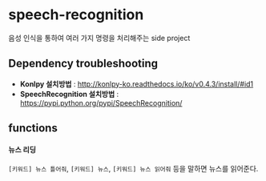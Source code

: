 # speech-recognition
음성 인식을 통하여 여러 가지 명령을 처리해주는 side project

## Dependency troubleshooting
- **Konlpy 설치방법** : <http://konlpy-ko.readthedocs.io/ko/v0.4.3/install/#id1>
- **SpeechRecognition 설치방법** : <https://pypi.python.org/pypi/SpeechRecognition/>

## functions
#### 뉴스 리딩
`[키워드] 뉴스 틀어줘`, `[키워드] 뉴스`, `[키워드] 뉴스 읽어줘` 등을 말하면 뉴스를 읽어준다.
